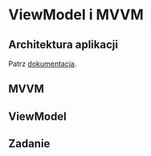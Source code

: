 # ViewModel i MVVM

## Architektura aplikacji

Patrz [dokumentacja](https://developer.android.com/topic/architecture).

## MVVM 

## ViewModel

## Zadanie

